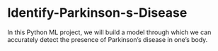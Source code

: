 # Identify-Parkinson-s-Disease
In this Python ML project, we will build a model through which we can accurately detect the presence of Parkinson’s disease in one’s body.
